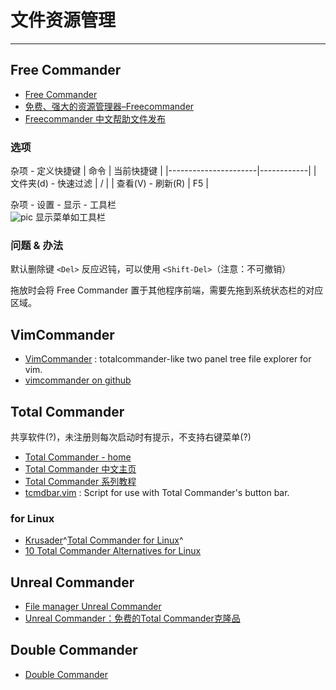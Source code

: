 
# 文件资源管理

----

## Free Commander

* [Free Commander](http://www.freecommander.com)
* [免费、强大的资源管理器–Freecommander](http://www.freewarecn.com/freecommander/)
* [Freecommander 中文帮助文件发布](http://www.freewarecn.com/freecommander-simplified-chinese-help-file/)

### 选项

杂项 - 定义快捷键
| 命令                 | 当前快捷键 |
|----------------------|------------|
| 文件夹(d) - 快速过滤 | /          |
| 查看(V) - 刷新(R)    | F5         |

杂项 - 设置 - 显示 - 工具栏<br />
![pic](X) 显示菜单如工具栏

### 问题 & 办法

默认删除键 `<Del>` 反应迟钝，可以使用 `<Shift-Del>`（注意：不可撤销）

拖放时会将 Free Commander 置于其他程序前端，需要先拖到系统状态栏的对应区域。



## VimCommander

* [VimCommander](http://www.vim.org/scripts/script.php?script_id=808) : totalcommander-like two panel tree file explorer for vim.
* [vimcommander on github](http://github.com/lpenz/vimcommander/)


## Total Commander

共享软件(?)，未注册则每次启动时有提示，不支持右键菜单(?)
* [Total Commander - home](http://ghisler.com/)
* [Total Commander 中文主页](http://xbeta.info/tc/)
* [Total Commander 系列教程](http://xbeta.info/studytc/)
* [tcmdbar.vim](http://www.vim.org/scripts/script.php?script_id=1779) : Script for use with Total Commander's button bar.

### for Linux

* [Krusader](http://www.krusader.org/)^[Total Commander for Linux](http://www.ghisler.ch/wiki/index.php/Total_Commander_for_Linux)^
* [10 Total Commander Alternatives for Linux](http://168hours.wordpress.com/2008/08/18/10-total-commander-alternatives-for-linux/)



## Unreal Commander

* [File manager Unreal Commander](http://x-diesel.com/)
* [Unreal Commander：免费的Total Commander克隆品](http://xbeta.info/unreal-commander.htm)


## Double Commander

* [Double Commander](http://doublecmd.sourceforge.net/)
